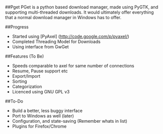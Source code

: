 ##Pget
PGet is a python based download manager, made using PyGTK, and supporting multi-threaded downloads. It would ultimately offer everything that a normal download manager in Windows has to offer.

##Progress
* Started using [PyAxel] (http://code.google.com/p/pyaxel/)
* Completed Threading Model for Downloads
* Using interface from GwGet

##Features (To Be)
* Speeds comparable to axel for same number of connections
* Resume, Pause support etc
* Export/Import
* Sorting
* Categorization
* Licenced using GNU GPL v3

##To-Do
* Build a better, less buggy interface
* Port to Windows as well (later)
* Configuration, and state-saving (Remember whats in list)
* Plugins for Firefox/Chrome
